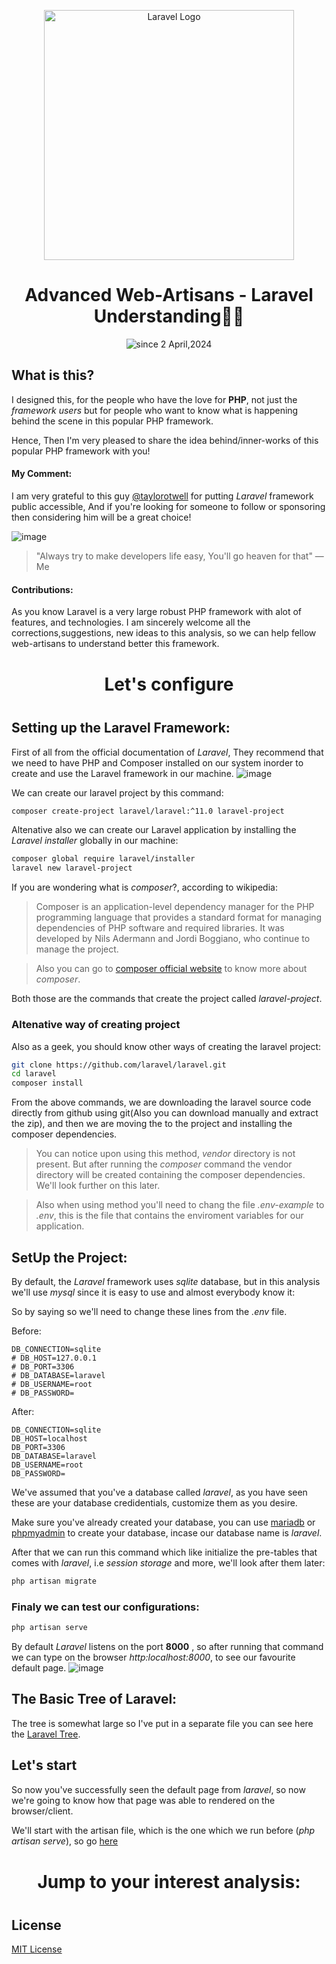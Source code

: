 <div align="center">
  <p align="center"><a href="https://laravel.com" target="_blank"><img src="https://raw.githubusercontent.com/laravel/art/master/logo-lockup/5%20SVG/2%20CMYK/1%20Full%20Color/laravel-logolockup-cmyk-red.svg" width="400" alt="Laravel Logo"></a></p>
  <h1>Advanced Web-Artisans - Laravel Understanding🤵‍♂</h1>

  
  <p>
    <img src="https://komarev.com/ghpvc/?username=isaka-laravel&label=Visitors&color=0e75b6&style=flat" alt="since 2 April,2024" />
  </p>
</div>


## What is this?
I designed this, for the people who have the love for **PHP**, not just the *framework users* but for people who want to know what is happening behind the scene in this popular PHP framework.

Hence, Then I'm very pleased to share the idea behind/inner-works of this popular PHP framework with you!

#### My Comment:
I am very grateful to this guy [@taylorotwell](https://github.com/taylorotwell) for putting *Laravel* framework public accessible, And if you're looking for someone to follow or sponsoring then considering  him will be a great choice!

![image](https://github.com/isaka-james/laravel-analysis/assets/76619967/50ecc113-679f-4b1c-85d9-13a424da4e9e)

> "Always try to make developers life easy, You'll go heaven for that"
— Me


#### Contributions:
As you know Laravel is a very large robust PHP framework with alot of features, and technologies. I am sincerely welcome all the corrections,suggestions, new ideas to this analysis, so we can help fellow web-artisans to understand better this framework.





<h1 align="center" style="margin-top: 40px;margin-bottom:40px;font-weight:700;"> Let's configure </h1>

## Setting up the Laravel Framework:
First of all from the official documentation of *Laravel*, They recommend that we need to have PHP and Composer installed on our system inorder to create and  use the Laravel framework in our machine.
![image](https://github.com/isaka-james/laravel-analysis/assets/76619967/c18c4a6a-e9fa-46da-ad37-5e726b2ae22f)

We can  create our laravel project by this command:
```bash
composer create-project laravel/laravel:^11.0 laravel-project
```

Altenative also we can create our Laravel application by installing the *Laravel installer* globally in our machine:
```bash
composer global require laravel/installer
laravel new laravel-project
```
If you are wondering what is *composer*?, according to wikipedia:
>Composer is an application-level dependency manager for the PHP programming language that provides a standard format for managing dependencies of PHP software and required libraries. It was developed by Nils Adermann and Jordi Boggiano, who continue to manage the project.

>Also you can go to [composer official website](https://getcomposer.org/doc/00-intro.md) to know more about *composer*.

Both those are the commands that create the project called *laravel-project*.

### Altenative way of creating project
Also as a geek, you should know other ways of creating the laravel project:
```bash
git clone https://github.com/laravel/laravel.git
cd laravel
composer install
```
From the above commands, we are downloading the laravel source code directly from github using git(Also you can download manually and extract the zip), and then we are moving the to the project and installing the composer dependencies.
>You can notice upon using this method, *vendor* directory is not present. But after running the *composer* command the vendor directory will be created containing the composer dependencies. We'll look further on this later.

>Also when using method you'll need to chang the file *.env-example* to *.env*, this is the  file that contains the enviroment variables for our application.

##  SetUp the Project:
By default, the *Laravel* framework uses *sqlite* database, but in this analysis we'll use *mysql* since it is easy to use and almost everybody know it:

So by saying so we'll need to change these lines from the *.env* file.

Before:
```.env
DB_CONNECTION=sqlite
# DB_HOST=127.0.0.1
# DB_PORT=3306
# DB_DATABASE=laravel
# DB_USERNAME=root
# DB_PASSWORD=
```
After:
```.env
DB_CONNECTION=sqlite
DB_HOST=localhost
DB_PORT=3306
DB_DATABASE=laravel
DB_USERNAME=root
DB_PASSWORD=
```
We've assumed that you've a database called *laravel*, as you have seen these are your database credidentials, customize them as you desire.

Make sure you've already created your database, you can use [mariadb](https://www.vinchin.com/database-tips/install-mariadb-on-windows-linux-macos.html) or [phpmyadmin](https://docs.phpmyadmin.net/en/latest/setup.html) to create your database, incase our database name is *laravel*.

After that we can run this command which like initialize the pre-tables that comes with *laravel*, i.e *session storage* and more, we'll look after them later:
```bash
php artisan migrate
```

### Finaly we can test our configurations:
```bash
php artisan serve
```
By default *Laravel* listens on the port **8000** , so after running that command we can type on the browser *http:localhost:8000*, to see our favourite default page.
![image](https://github.com/isaka-james/laravel-analysis/assets/76619967/b3fe35aa-4e09-472c-9ade-b2b229c04f8a)

## The Basic Tree of Laravel:
The tree is somewhat large so I've put in a separate file you can see here the [Laravel Tree](/non-laravel/tree.md).

## Let's start
So now you've successfully seen the default page from *laravel*, so now we're going to know how that page was able to rendered on the browser/client.

We'll start with the artisan file, which is the one which we run before (*php artisan serve*), so go [here](artisan.md)


<h1 align="center" style="margin-top: 40px;margin-bottom:40px;font-weight:700;"> Jump to your interest analysis: </h1>



## License
[MIT License](LICENSE)
